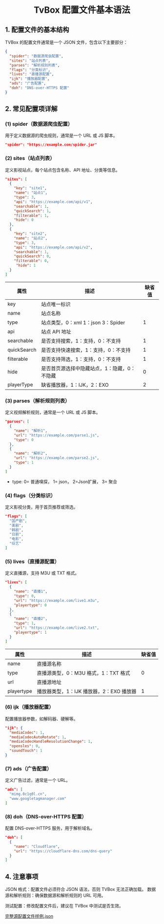 
<h1 align="center">TvBox 配置文件基本语法</h1>

## 1. 配置文件的基本结构
TVBox 的配置文件通常是一个 JSON 文件，包含以下主要部分：

```json
{
  "spider": "数据源爬虫配置",
  "sites": "站点列表",
  "parses": "解析规则列表",
  "flags": "分类标识",
  "lives": "直播源配置",
  "ijk": "播放器配置",
  "ads": "广告配置",
  "doh": "DNS-over-HTTPS 配置"
}
```


## 2. 常见配置项详解
### (1) spider（数据源爬虫配置）
用于定义数据源的爬虫规则，通常是一个 URL 或 JS 脚本。

```json
"spider": "https://example.com/spider.jar"
```

### (2) sites（站点列表）
定义影视站点，每个站点包含名称、API 地址、分类等信息。

```json
"sites": [
  {
    "key": "site1",
    "name": "站点1",
    "type": 3,
    "api": "https://example.com/api/v1",
    "searchable": 1,
    "quickSearch": 1,
    "filterable": 1,
    "hide": 0
  },
  {
    "key": "site2",
    "name": "站点2",
    "type": 3,
    "api": "https://example.com/api/v2",
    "searchable": 1,
    "quickSearch": 0,
    "filterable": 0,
     "hide": 1
  }
]
```
| 属性       | 描述                     | 缺省值   |
|------------|--------------------------|--------|
| key| 站点唯一标识  | |
| name| 站点名称| |
| type | 站点类型，0：xml 1：json 3：Spider | 1|
| api  | 站点 API 地址      | |
| searchable | 是否支持搜索，1：支持，0：不支持      | 1|
| quickSearch | 是否支持快速搜索，1：支持，0：不支持      | 1|
| filterable  | 是否支持筛选，1：支持，0：不支持      | 1|
| hide | 是否首页源选择中隐藏站点，1：隐藏，0：不隐藏| 0|
| playerType | 缺省播放器，1：IJK，2：EXO| 2|


### (3) parses（解析规则列表）
定义视频解析规则，通常是一个 URL 或 JS 脚本。

```json
"parses": [
  {
    "name": "解析1",
    "url": "https://example.com/parse1.js",
    "type": 0
  },
  {
    "name": "解析2",
    "url": "https://example.com/parse2.js",
    "type": 1
  }
]
```
- type: 0= 普通嗅探， 1= json， 2=Json扩展， 3= 聚合

### (4) flags（分类标识）
定义影视分类，用于首页推荐或筛选。
```json
"flags": [
  "国产剧",
  "美剧",
  "韩剧",
  "日剧",
  "电影",
  "综艺"
]
```
### (5) lives（直播源配置）
定义直播源，支持 M3U 或 TXT 格式。
```json
"lives": [
  {
    "name": "直播1",
    "type": 0,
    "url": "https://example.com/live1.m3u",
    "playertype": 0
  },
  {
    "name": "直播2",
    "type": 1,
    "url": "https://example.com/live2.txt",
    "playertype": 1
  }
]
```
| 属性       | 描述                     | 缺省值   |
|------------|--------------------------|--------|
| name| 直播源名称  | |
| type| 直播源类型，0：M3U 格式，1：TXT 格式  | 0|
| url| 直播源地址  | |
| playertype| 播放器类型，1：IJK 播放器，2：EXO 播放器  | 1|


### (6) ijk（播放器配置）
配置播放器参数，如解码器、硬解等。

```json
"ijk": {
  "mediaCodec": 1,
  "mediaCodecAutoRotate": 1,
  "mediaCodecHandleResolutionChange": 1,
  "opensles": 0,
  "soundTouch": 1
}
```
### (7) ads（广告配置）
定义广告过滤，通常是一个 URL。

```json
"ads": [
  "mimg.0c1q0l.cn",
  "www.googletagmanager.com"
]
```
### (8) doh（DNS-over-HTTPS 配置）
配置 DNS-over-HTTPS 服务，用于解析域名。

```json
"doh": [
  {
    "name": "Cloudflare",
    "url": "https://cloudflare-dns.com/dns-query"
  }
]
```


## 4. 注意事项
JSON 格式：配置文件必须符合 JSON 语法，否则 TVBox 无法正确加载。
数据源和解析规则：确保数据源和解析规则的 URL 可用。

测试配置：修改配置文件后，建议在 TVBox 中测试是否生效。

[完整源配置文件样例.json](./源配置样例.json)
